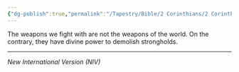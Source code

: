```yaml
---
{"dg-publish":true,"permalink":"/Tapestry/Bible/2 Corinthians/2 Corinthians 10_4/","title":"2 Corinthians 10:4","hide":true,"tags":["bible-verse","bible-verse"],"dgHomeLink":true,"dgShowLocalGraph":true,"dgEnableSearch":true}
---
```


The weapons we fight with are not the weapons of the world. On the contrary, they have divine power to demolish strongholds.

---
*New International Version (NIV)*